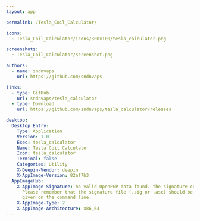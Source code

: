 ```yaml
---
layout: app

permalink: /Tesla_Coil_Calculator/

icons:
  - Tesla_Coil_Calculator/icons/300x100/tesla_calculator.png

screenshots:
  - Tesla_Coil_Calculator/screenshot.png

authors:
  - name: sndnvaps
    url: https://github.com/sndnvaps

links:
  - type: GitHub
    url: sndnvaps/tesla_calculator
  - type: Download
    url: https://github.com/sndnvaps/tesla_calculator/releases

desktop:
  Desktop Entry:
    Type: Application
    Version: 1.0
    Exec: tesla_calculator
    Name: Tesla Coil Calculator
    Icon: tesla_calculator
    Terminal: false
    Categories: Utility
    X-Deepin-Vendor: deepin
    X-AppImage-Version: 82af7b3
  AppImageHub:
    X-AppImage-Signature: no valid OpenPGP data found. the signature could not be verified.
      Please remember that the signature file (.sig or .asc) should be the first file
      given on the command line.
    X-AppImage-Type: 2
    X-AppImage-Architecture: x86_64
---
```

